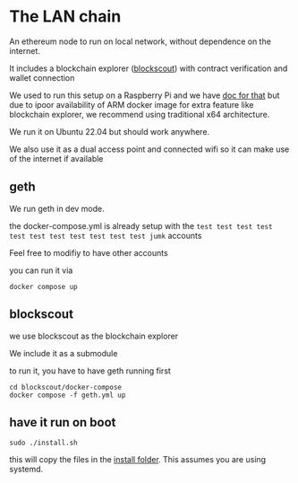 # The LAN chain

An ethereum node to run on local network, without dependence on the internet.

It includes a blockchain explorer ([blockscout](https://www.blockscout.com/)) with contract verification and wallet connection

We used to run this setup on a Raspberry Pi and we have [doc for that](docs/raspberrypi.md) but due to ipoor availability of ARM docker image for extra feature like blockchain explorer, we recommend using traditional x64 architecture.

We run it on Ubuntu 22.04 but should work anywhere.

We also use it as a dual access point and connected wifi so it can make use of the internet if available

## geth

We run geth in dev mode.

the docker-compose.yml is already setup with the `test test test test test test test test test test test jumk` accounts

Feel free to modifiy to have other accounts

you can run it via 

```
docker compose up
```

## blockscout

we use blockscout as the blockchain explorer

We include it as a submodule


to run it, you have to have geth running first

```
cd blockscout/docker-compose
docker compose -f geth.yml up
```


## have it run on boot

```
sudo ./install.sh
```

this will copy the files in the [install folder](./install). This assumes you are using systemd.